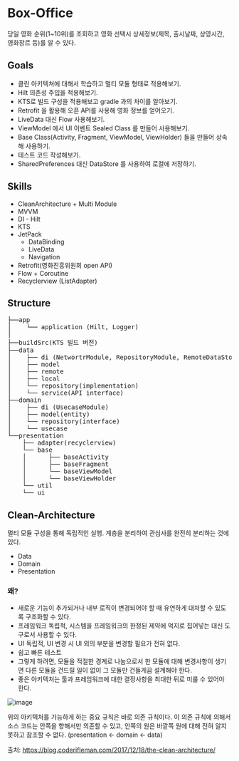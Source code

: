 # Box-Office

당일 영화 순위(1~10위)를 조회하고 영화 선택시 상세정보(제목, 출시날짜, 상영시간, 영화장르 등)를 알 수 있다.

## Goals
- 클린 아키텍쳐에 대해서 학습하고 멀티 모듈 형태로 적용해보기.
- Hilt 의존성 주입을 적용해보기.
- KTS로 빌드 구성을 적용해보고 gradle 과의 차이를 알아보기.
- Retrofit 을 활용해 오픈 API를 사용해 영화 정보를 얻어오기.
- LiveData 대신 Flow 사용해보기.
- ViewModel 에서 UI 이벤트 Sealed Class 를 만들어 사용해보기.
- Base Class(Activity, Fragment, ViewModel, ViewHolder) 들을 만들어 상속해 사용하기.
- 테스트 코드 작성해보기.
- SharedPreferences 대신 DataStore 를 사용하여 로컬에 저장하기.

## Skills
- CleanArchitecture + Multi Module
- MVVM
- DI - Hilt
- KTS
- JetPack
    - DataBinding
    - LiveData
    - Navigation
- Retrofit(영화진흥위원회 open API)
- Flow + Coroutine
- Recyclerview (ListAdapter)


## Structure

<pre>
&boxvr;&boxh;&boxh;app
&boxv;    &boxur;&boxh;&boxh; application (Hilt, Logger)
&boxv;
&boxvr;&boxh;&boxh;buildSrc(KTS 빌드 버전)
&boxvr;&boxh;&boxh;data
&boxv;    &boxvr;&boxh;&boxh; di (NetwortrModule, RepositoryModule, RemoteDataStoreModule, LocalDataStoreModule)
&boxv;    &boxvr;&boxh;&boxh; model
&boxv;    &boxvr;&boxh;&boxh; remote
&boxv;    &boxvr;&boxh;&boxh; local
&boxv;    &boxur;&boxh;&boxh; repository(implementation)
&boxv;    &boxur;&boxh;&boxh; service(API interface)
&boxvr;&boxh;&boxh;domain
&boxv;    &boxvr;&boxh;&boxh; di (UsecaseModule)
&boxv;    &boxvr;&boxh;&boxh; model(entity)
&boxv;    &boxur;&boxh;&boxh; repository(interface)
&boxv;    &boxur;&boxh;&boxh; usecase
&boxur;&boxh;&boxh;presentation
    &boxvr;&boxh;&boxh; adapter(recyclerview)
    &boxur;&boxh;&boxh; base
    &boxv;      &boxvr;&boxh;&boxh; baseActivity
    &boxv;      &boxvr;&boxh;&boxh; baseFragment
    &boxv;      &boxur;&boxh;&boxh; baseViewModel
    &boxv;      &boxur;&boxh;&boxh; baseViewHolder
    &boxur;&boxh;&boxh; util
    &boxur;&boxh;&boxh; ui
</pre>


## Clean-Architecture
멀티 모듈 구성을 통해 독립적인 실행.
계층을 분리하여 관심사를 완전히 분리하는 것에 있다.

- Data
- Domain
- Presentation

### 왜?
- 새로운 기능이 추가되거나 내부 로직이 변경되어야 할 때 유연하게 대처할 수 있도록 구조화할 수 있다.
- 프레임워크 독립적, 시스템을 프레임워크의 한정된 제약에 억지로 집어넣는 대신 도구로서 사용할 수 있다.
- UI 독립적, UI 변경 시 UI 외의 부분을 변경할 필요가 전혀 없다.
- 쉽고 빠른 테스트
- 그렇게 하려면, 모듈을 적절한 경계로 나눔으로서 한 모듈에 대해 변경사항이 생기면 다른 모듈을 건드릴 일이 없이 그 모듈만 건들게끔 설계해야 한다.
- 좋은 아키텍처는 툴과 프레임워크에 대한 결정사항을 최대한 뒤로 미룰 수 있어야 한다. 

![image](https://blog.coderifleman.com/images/the-clean-architecture/the-clean-architecture.jpg)

위의 아키텍처를 가능하게 하는 중요 규칙은 바로 의존 규칙이다.
이 의존 규칙에 의해서 소스 코드는 안쪽을 향해서만 의존할 수 있고, 안쪽의 원은 바깥쪽 원에 대해 전혀 알지 못하고 참조할 수 없다. (presentation <- domain <- data)

출처: https://blog.coderifleman.com/2017/12/18/the-clean-architecture/
